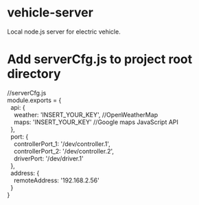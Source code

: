 # vehicle-server
Local node.js server for electric vehicle.

# Add serverCfg.js to project root directory

//serverCfg.js  
module.exports = {  
    &nbsp;&nbsp;api: {  
        &nbsp;&nbsp;&nbsp;&nbsp;weather: 'INSERT_YOUR_KEY', //OpenWeatherMap  
        &nbsp;&nbsp;&nbsp;&nbsp;maps: 'INSERT_YOUR_KEY' //Google maps JavaScript API  
    &nbsp;&nbsp;},  
    &nbsp;&nbsp;port: {  
        &nbsp;&nbsp;&nbsp;&nbsp;controllerPort_1: '/dev/controller.1',  
        &nbsp;&nbsp;&nbsp;&nbsp;controllerPort_2: '/dev/controller.2',  
        &nbsp;&nbsp;&nbsp;&nbsp;driverPort: '/dev/driver.1'  
    &nbsp;&nbsp;},  
    &nbsp;&nbsp;address: {  
        &nbsp;&nbsp;&nbsp;&nbsp;remoteAddress: '192.168.2.56'  
    &nbsp;&nbsp;}  
}
